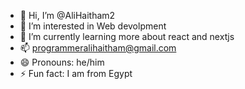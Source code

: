 - 👋 Hi, I’m @AliHaitham2
- 👀 I’m interested in Web devolpment
- 🌱 I’m currently learning more about react and nextjs
- 📫 programmeralihaitham@gmail.com
- 😄 Pronouns: he/him
- ⚡ Fun fact: I am from Egypt

<!---
AliHaitham2/AliHaitham2 is a ✨ special ✨ repository because its `README.md` (this file) appears on your GitHub profile.
You can click the Preview link to take a look at your changes.
--->

